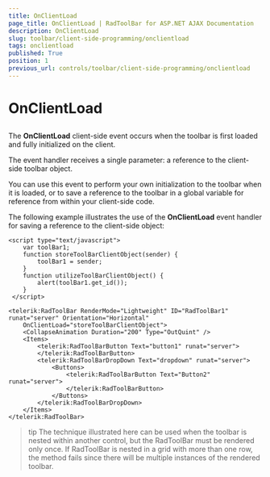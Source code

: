 ```yaml
---
title: OnClientLoad
page_title: OnClientLoad | RadToolBar for ASP.NET AJAX Documentation
description: OnClientLoad
slug: toolbar/client-side-programming/onclientload
tags: onclientload
published: True
position: 1
previous_url: controls/toolbar/client-side-programming/onclientload
---
```


# OnClientLoad

## 

The **OnClientLoad** client-side event occurs when the toolbar is first loaded and fully initialized on the client.

The event handler receives a single parameter: a reference to the client-side toolbar object.

You can use this event to perform your own initialization to the toolbar when it is loaded, or to save a reference to the toolbar in a global variable for reference from within your client-side code.

The following example illustrates the use of the **OnClientLoad** event handler for saving a reference to the client-side object:

````ASPNET	
<script type="text/javascript">
    var toolBar1;
    function storeToolBarClientObject(sender) {
        toolBar1 = sender;
    }
    function utilizeToolBarClientObject() {
        alert(toolBar1.get_id());
    }
 </script>

<telerik:RadToolBar RenderMode="Lightweight" ID="RadToolBar1" runat="server" Orientation="Horizontal" 
	OnClientLoad="storeToolBarClientObject">
    <CollapseAnimation Duration="200" Type="OutQuint" />
    <Items>
        <telerik:RadToolBarButton Text="button1" runat="server">
        </telerik:RadToolBarButton>
        <telerik:RadToolBarDropDown Text="dropdown" runat="server">
            <Buttons>
                <telerik:RadToolBarButton Text="Button2" runat="server">
                </telerik:RadToolBarButton>
            </Buttons>
        </telerik:RadToolBarDropDown>
    </Items>
</telerik:RadToolBar>
````

>tip The technique illustrated here can be used when the toolbar is nested within another control, but the RadToolBar must be rendered only once. If RadToolBar is nested in a grid with more than one row, the method fails since there will be multiple instances of the rendered toolbar.
>

